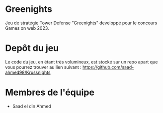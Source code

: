 # Greenights
Jeu de stratégie Tower Defense "Greenights" developpé pour le concours Games on web 2023.

# Depôt du jeu
Le code du jeu, en étant très volumineux, est stocké sur un repo apart que vous pourrez trouver au lien suivant :
https://github.com/saad-ahmed98/Krussnights

# Membres de l'équipe

* Saad el din Ahmed

